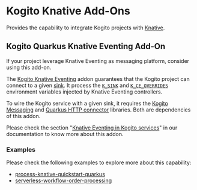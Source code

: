 # Kogito Knative Add-Ons

Provides the capability to integrate Kogito projects with [Knative](https://knative.dev/).

## Kogito Quarkus Knative Eventing Add-On

If your project leverage Knative Eventing as messaging platform, consider using this add-on.

The [Kogito Knative Eventing](../../../quarkus/addons/knative/eventing) addon guarantees that the Kogito project can
connect to a given [sink](https://knative.dev/docs/developer/eventing/sinks/). It process
the [`K_SINK`](https://knative.dev/development/developer/eventing/sources/sinkbinding/)
and [`K_CE_OVERRIDES`](https://knative.dev/development/developer/eventing/sources/sinkbinding/reference/#cloudevent-overrides)
environment variables injected by Knative Eventing controllers.

To wire the Kogito service with a given sink, it requires the [Kogito Messaging](../messaging)
and [Quarkus HTTP connector](https://quarkus.io/guides/reactive-messaging-http.html)
libraries. Both are dependencies of this addon.

Please check the
section "[Knative Eventing in Kogito services](https://docs.jboss.org/kogito/release/latest/html_single/#con-knative-eventing_kogito-developing-process-services)"
in our documentation to know more about this addon.

### Examples

Please check the following examples to explore more about this capability:

- [process-knative-quickstart-quarkus](https://github.com/kiegroup/kogito-examples/tree/stable/kogito-quarkus-examples/process-knative-quickstart-quarkus)
- [serverless-workflow-order-processing](https://github.com/kiegroup/kogito-examples/tree/stable/kogito-quarkus-examples/serverless-workflow-order-processing)

